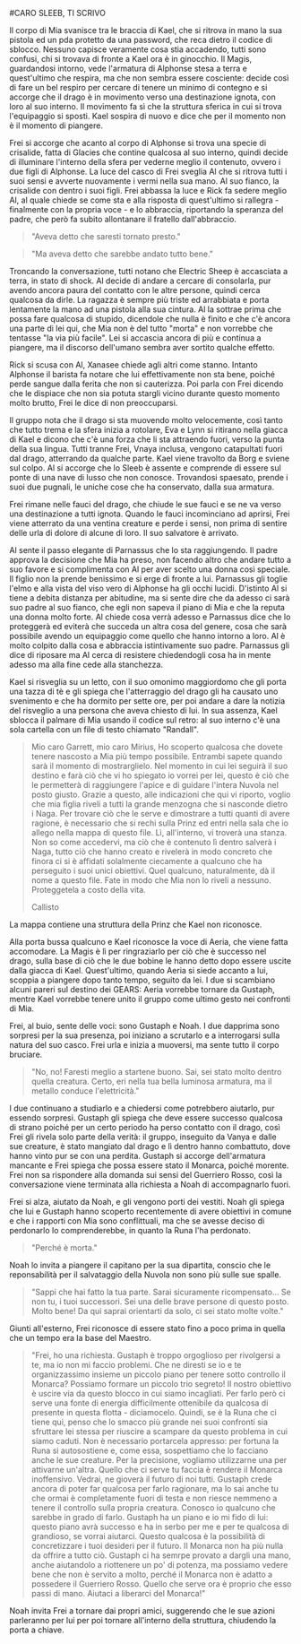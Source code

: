 #CARO SLEEB, TI SCRIVO

Il corpo di Mia svanisce tra le braccia di Kael, che si ritrova in mano la sua pistola ed un pda protetto da una password, che reca dietro il codice di sblocco. Nessuno capisce veramente cosa stia accadendo, tutti sono confusi, chi si trovava di fronte a Kael ora è in ginocchio. Il Magis, guardandosi intorno, vede l'armatura di Alphonse stesa a terra e quest'ultimo che respira, ma che non sembra essere cosciente: decide così di fare un bel respiro per cercare di tenere un minimo di contegno e si accorge che il drago è in movimento verso una destinazione ignota, con loro al suo interno. Il movimento fa sì che la struttura sferica in cui si trova l'equipaggio si sposti. Kael sospira di nuovo e dice che per il momento non è il momento di piangere.

Frei si accorge che acanto al corpo di Alphonse si trova una specie di crisalide, fatta di Glacies che contine qualcosa al suo interno, quindi decide di illuminare l'interno della sfera per vederne meglio il contenuto, ovvero i due figli di Alphonse. La luce del casco di Frei sveglia Al che si ritrova tutti i suoi sensi e avverte nuovamente i vermi nella sua mano. Al suo fianco, la crisalide con dentro i suoi figli. Frei abbassa la luce e Rick fa sedere meglio Al, al quale chiede se come sta e alla risposta di quest'ultimo si rallegra - finalmente con la propria voce - e lo abbraccia, riportando la speranza del padre, che però fa subito allontanare il fratello dall'abbraccio.

> "Aveva detto che saresti tornato presto."

> "Ma aveva detto che sarebbe andato tutto bene."

Troncando la conversazione, tutti notano che Electric Sheep è accasciata a terra, in stato di shock. Al decide di andare a cercare di consolarla, pur avendo ancora paura del contatto con le altre persone, quindi cerca qualcosa da dirle. La ragazza è sempre più triste ed arrabbiata e porta lentamente la mano ad una pistola alla sua cintura. Al la sottrae prima che possa fare qualcosa di stupido, dicendole che nulla è finito e che c'è ancora una parte di lei qui, che Mia non è del tutto "morta" e non vorrebbe che tentasse "la via più facile". Lei si accascia ancora di più e continua a piangere, ma il discorso dell'umano sembra aver sortito qualche effetto.

Rick si scusa con Al, Xanasee chiede agli altri come stanno. Intanto Alphonse il barista fa notare che lui effettivamente non sta bene, poiché perde sangue dalla ferita che non si cauterizza. Poi parla con Frei dicendo che le dispiace che non sia potuta stargli vicino durante questo momento molto brutto, Frei le dice di non preoccuparsi.

Il gruppo nota che il drago si sta muovendo molto velocemente, così tanto che tutto trema e la sfera inizia a rotolare, Eva e Lynn si ritirano nella giacca di Kael e dicono che c'è una forza che li sta attraendo fuori, verso la punta della sua lingua.
Tutti tranne Frei, Vnaya inclusa, vengono catapultati fuori dal drago, atterrando da qualche parte. Kael viene travolto da Borg e sviene sul colpo. Al si accorge che lo Sleeb è assente e comprende di essere sul ponte di una nave di lusso che non conosce. Trovandosi spaesato, prende i suoi due pugnali, le uniche cose che ha conservato, dalla sua armatura.

Frei rimane nelle fauci del drago, che chiude le sue fauci e se ne va verso una destinazione a tutti ignota. Quando le fauci incominciano ad aprirsi, Frei viene atterrato da una ventina creature e perde i sensi, non prima di sentire delle urla di dolore di alcune di loro. Il suo salvatore è arrivato.

Al sente il passo elegante di Parnassus che lo sta raggiungendo. Il padre approva la decisione che Mia ha preso, non facendo altro che andare tutto a suo favore e si complimenta con Al per aver scelto una donna così speciale. Il figlio non la prende benissimo e si erge di fronte a lui. Parnassus gli toglie l'elmo e alla vista del viso vero di Alphonse ha gli occhi lucidi. D'istinto Al si tiene a debita distanza per abitudine, ma si sente dire che da adesso ci sarà suo padre al suo fianco, che egli non sapeva il piano di Mia e che la reputa una donna molto forte. Al chiede cosa verrà adesso e Parnassus dice che lo proteggerà ed eviterà che succeda un altra cosa del genere, cosa che sarà possibile avendo un equipaggio come quello che hanno intorno a loro. Al è molto colpito dalla cosa e abbraccia istintivamente suo padre. Parnassus gli dice di riposare ma Al cerca di resistere chiedendogli cosa ha in mente adesso ma alla fine cede alla stanchezza.

Kael si risveglia su un letto, con il suo omonimo maggiordomo che gli porta una tazza di tè e gli spiega che l'atterraggio del drago gli ha causato uno svenimento e che ha dormito per sette ore, per poi andare a dare la notizia del risveglio a una persona che aveva chiesto di lui. In sua assenza, Kael sblocca il palmare di Mia usando il codice sul retro: al suo interno c'è una sola cartella con un file di testo chiamato "Randall".

> Mio caro Garrett, mio caro Mirius,
> Ho scoperto qualcosa che dovete tenere nascosto a Mia più tempo possibile. Entrambi sapete quando sarà il momento di mostrarglielo. Nel momento in cui lei seguirà il suo destino e farà ciò che vi ho spiegato io vorrei per lei, questo è ciò che le permetterà di raggiungere l'apice e di guidare l'intera Nuvola nel posto giusto. Grazie a questo, alle indicazioni che qui vi riporto, voglio che mia figlia riveli a tutti la grande menzogna che si nasconde dietro i Naga.
> Per trovare ciò che le serve e dimostrare a tutti quanti di avere ragione, è necessario che si rechi sulla Prinz ed entri nella sala che io allego nella mappa di questo file. Lì, all'interno, vi troverà una stanza. Non so come accedervi, ma ciò che è contenuto lì dentro salverà i Naga, tutto ciò che hanno creato e rivelerà in modo concreto che finora ci si è affidati solalmente ciecamente a qualcuno che ha perseguito i suoi unici obiettivi. Quel qualcuno, naturalmente, dà il nome a questo file.
> Fate in modo che Mia non lo riveli a nessuno. Proteggetela a costo della vita.
>
> Callisto

La mappa contiene una struttura della Prinz che Kael non riconosce.

Alla porta bussa qualcuno e Kael riconosce la voce di Aeria, che viene fatta accomodare. La Magis è lì per ringraziarlo per ciò che è successo nel drago, sulla base di ciò che le due bobine le hanno detto dopo essere uscite dalla giacca di Kael. Quest'ultimo, quando Aeria si siede accanto a lui, scoppia a piangere dopo tanto tempo, seguito da lei. I due si scambiano alcuni pareri sul destino dei GEARS: Aeria vorrebbe tornare da Gustaph, mentre Kael vorrebbe tenere unito il gruppo come ultimo gesto nei confronti di Mia.

Frei, al buio, sente delle voci: sono Gustaph e Noah. I due dapprima sono sorpresi per la sua presenza, poi iniziano a scrutarlo e a interrogarsi sulla natura del suo casco. Frei urla e inizia a muoversi, ma sente tutto il corpo bruciare.

> "No, no! Faresti meglio a startene buono. Sai, sei stato molto dentro quella creatura. Certo, eri nella tua bella luminosa armatura, ma il metallo conduce l'elettricità."

I due continuano a studiarlo e a chiedersi come potrebbero aiutarlo, pur essendo sorpresi. Gustaph gli spiega che deve essere successo qualcosa di strano poiché per un certo periodo ha perso contatto con il drago, così Frei gli rivela solo parte della verità: il gruppo, inseguito da Vanya e dalle sue creature, è stato mangiato dal drago e lì dentro hanno combattuto, dove hanno vinto pur se con una perdita. Gustaph si accorge dell'armatura mancante e Frei spiega che possa essere stato il Monarca, poiché morente. Frei non sa rispondere alla domanda sui sensi del Guerriero Rosso, così la conversazione viene terminata alla richiesta a Noah di accompagnarlo fuori.

Frei si alza, aiutato da Noah, e gli vengono porti dei vestiti. Noah gli spiega che lui e Gustaph hanno scoperto recentemente di avere obiettivi in comune e che i rapporti con Mia sono conflittuali, ma che se avesse deciso di perdonarlo lo comprenderebbe, in quanto la Runa l'ha perdonato.

> "Perché è morta."

Noah lo invita a piangere il capitano per la sua dipartita, conscio che le reponsabilità per il salvataggio della Nuvola non sono più sulle sue spalle.

> "Sappi che hai fatto la tua parte. Sarai sicuramente ricompensato... Se non tu, i tuoi successori. Sei una delle brave persone di questo posto. Molto bene! Da qui saprai orientarti da solo, ci sei stato molte volte."

Giunti all'esterno, Frei riconosce di essere stato fino a poco prima in quella che un tempo era la base del Maestro.

> "Frei, ho una richiesta. Gustaph è troppo orgoglioso per rivolgersi a te, ma io non mi faccio problemi. Che ne diresti se io e te organizzassimo insieme un piccolo piano per tenere sotto controllo il Monarca? Possiamo formare un piccolo trio segreto! Il nostro obiettivo è uscire via da questo blocco in cui siamo incagliati. Per farlo però ci serve una fonte di energia difficilmente ottenibile da qualcosa di presente in questa flotta - diciamocelo. Quindi, se è la Runa che ci tiene qui, penso che lo smacco più grande nei suoi confronti sia sfruttare lei stessa per riuscire a scampare da questo problema in cui siamo caduti. Non è necessario portarcela appresso: per fortuna la Runa si autosostiene e, come essa, sospettiamo che lo facciano anche le sue creature. Per la precisione, vogliamo utilizzarne una per attivarne un'altra. Quello che ci serve tu faccia è rendere il Monarca inoffensivo. Vedrai, ne gioverà il futuro di noi tutti. Gustaph crede ancora di poter far qualcosa per farlo ragionare, ma lo sai anche tu che ormai è completamente fuori di testa e non riesce nemmeno a tenere il controllo sulla propria creatura. Conosco io qualcuno che sarebbe in grado di farlo. Gustaph ha un piano e io mi fido di lui: questo piano avrà successo e ha in serbo per me e per te qualcosa di grandioso, se vorrai aiutarci. Questo qualcosa è la possibilità di concretizzare i tuoi desideri per il futuro. Il Monarca non ha più nulla da offrire a tutto ciò. Gustaph ci ha semrpe provato a dargli una mano, anche aiutandolo a riottenere un po' di potenza, ma possiamo vedere bene che non è servito a molto, perché il Monarca non è adatto a possedere il Guerriero Rosso. Quello che serve ora è proprio che esso passi di mano. Aiutaci a liberarci del Monarca!"

Noah invita Frei a tornare dai propri amici, suggerendo che le sue azioni parleranno per lui per poi tornare all'interno della struttura, chiudendo la porta a chiave.
